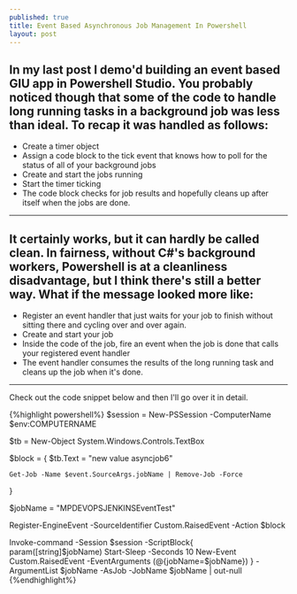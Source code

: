 ```yaml
---
published: true
title: Event Based Asynchronous Job Management In Powershell
layout: post
---
```

In my last post I demo'd building an event based GIU app in Powershell Studio. You probably noticed though that some of the code to handle long running tasks in a background job was less than ideal. 
To recap it was handled as follows:
-------------------------------------------------------
* Create a timer object
* Assign a code block to the tick event that knows how to poll for the status of all of your background jobs
* Create and start the jobs running
* Start the timer ticking
* The code block checks for job results and hopefully cleans up after itself when the jobs are done. 
--------------------------------------------------------
It certainly works, but it can hardly be called clean. In fairness, without C#'s background workers, Powershell is at a cleanliness disadvantage, but I think there's still a better way. 
What if the message looked more like:
-------------------------------------------------------
* Register an event handler that just waits for your job to finish without sitting there and cycling over and over again.
* Create and start your job
* Inside the code of the job, fire an event when the job is done that calls your registered event handler
* The event handler consumes the results of the long running task and cleans up the job when it's done. 
-------------------------------------------------------
Check out the code snippet below and then I'll go over it in detail.

{%highlight powershell%}
$session = New-PSSession -ComputerName $env:COMPUTERNAME

$tb = New-Object System.Windows.Controls.TextBox

$block = {
    $tb.Text = "new value asyncjob6"

    Get-Job -Name $event.SourceArgs.jobName | Remove-Job -Force
}

$jobName = "MPDEVOPSJENKINSEventTest"

Register-EngineEvent -SourceIdentifier Custom.RaisedEvent -Action $block

Invoke-command -Session $session -ScriptBlock{
                                                param([string]$jobName) 
                                                Start-Sleep -Seconds 10
                                                New-Event Custom.RaisedEvent -EventArguments (@{jobName=$jobName})
                                            } -ArgumentList $jobName -AsJob -JobName $jobName | out-null
{%endhighlight%}